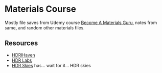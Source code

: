 
Materials Course
================

Mostly file saves from Udemy course [Become A Materials Guru](https://www.udemy.com/course/become-a-material-guru-in-blender-cycles/learn/lecture/16362740#overview), notes from same, 
and random other materials files.

Resources
---------

* [HDRIHaven](https://hdrihaven.com/hdris)
* [HDR Labs](https://hdrlabs.com)
* [HDR Skies](https://hdr-skies.com) has... wait for it... HDR skies



